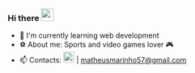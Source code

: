 ### Hi there <img src="https://camo.githubusercontent.com/e8e7b06ecf583bc040eb60e44eb5b8e0ecc5421320a92929ce21522dbc34c891/68747470733a2f2f6d656469612e67697068792e636f6d2f6d656469612f6876524a434c467a6361737252346961377a2f67697068792e676966" width="25px" data-canonical-src="https://media.giphy.com/media/hvRJCLFzcasrR4ia7z/giphy.gif" style="max-width: 100%;">

- 📖 I'm currently learning web development
- ⚽ About me: Sports and video games lover 🎮
- 📫 Contacts: <a href=https://www.linkedin.com/in/matheus-marinho-a45307230> <img alt="LinkedIN" width="22px" src="https://raw.githubusercontent.com/peterthehan/peterthehan/master/assets/linkedin.svg" style="max-width=100%;"></a> | matheusmarinho57@gmail.com
<!--
**MatheusMarinho57/MatheusMarinho57** is a ✨ _special_ ✨ repository because its `README.md` (this file) appears on your GitHub profile.

Here are some ideas to get you started:

- 🔭 I’m currently working on ...
- 🌱 I’m currently learning ...
- 👯 I’m looking to collaborate on ...
- 🤔 I’m looking for help with ...
- 💬 Ask me about ...
- 📫 How to reach me: ...
- 😄 Pronouns: ...
- ⚡ Fun fact: ...
-->
